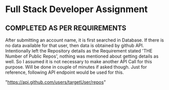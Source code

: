# Full Stack Developer Assignment


## COMPLETED AS PER REQUIREMENTS
After submitting an account name, it is first searched in Database. 
If there is no data available for that user, then data is obtained by github API. 
Intentionally left the Repository details as the Requirement stated 'THE Number of Public Repos', nothing was mentioned about getting details as well. 
So I assumed it is not necessary to make another API Call for this purpose.
Will be done in couple of minutes if asked though.
Just for reference, following API endpoint would be used for this.

"https://api.github.com/users/targetUser/repos"



